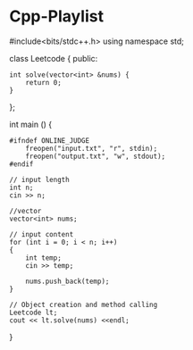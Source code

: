 # Cpp-Playlist

#include<bits/stdc++.h>
using namespace std;

class Leetcode {
    public:

    int solve(vector<int> &nums) {
        return 0;
    }
};

int main () {

    #ifndef ONLINE_JUDGE
        freopen("input.txt", "r", stdin);
        freopen("output.txt", "w", stdout);
    #endif

    // input length
    int n;
    cin >> n;

    //vector
    vector<int> nums;

    // input content
    for (int i = 0; i < n; i++)
    {
        int temp;
        cin >> temp;

        nums.push_back(temp);
    }

    // Object creation and method calling
    Leetcode lt;
    cout << lt.solve(nums) <<endl;
}